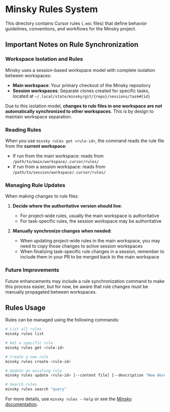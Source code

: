 # Minsky Rules System

This directory contains Cursor rules (`.mdc` files) that define behavior guidelines, conventions, and workflows for the Minsky project.

## Important Notes on Rule Synchronization

### Workspace Isolation and Rules

Minsky uses a session-based workspace model with complete isolation between workspaces:

- **Main workspace**: Your primary checkout of the Minsky repository
- **Session workspaces**: Separate clones created for specific tasks, located at `~/.local/state/minsky/git/{repo}/sessions/task#{id}`

Due to this isolation model, **changes to rule files in one workspace are not automatically synchronized to other workspaces**. This is by design to maintain workspace separation.

### Reading Rules

When you use `minsky rules get <rule-id>`, the command reads the rule file from the **current workspace**:

- If run from the main workspace: reads from `/path/to/main/workspace/.cursor/rules/`
- If run from a session workspace: reads from `/path/to/session/workspace/.cursor/rules/`

### Managing Rule Updates

When making changes to rule files:

1. **Decide where the authoritative version should live**:

   - For project-wide rules, usually the main workspace is authoritative
   - For task-specific rules, the session workspace may be authoritative

2. **Manually synchronize changes when needed**:
   - When updating project-wide rules in the main workspace, you may need to copy those changes to active session workspaces
   - When finalizing task-specific rule changes in a session, remember to include them in your PR to be merged back to the main workspace

### Future Improvements

Future enhancements may include a rule synchronization command to make this process easier, but for now, be aware that rule changes must be manually propagated between workspaces.

## Rules Usage

Rules can be managed using the following commands:

```bash
# List all rules
minsky rules list

# Get a specific rule
minsky rules get <rule-id>

# Create a new rule
minsky rules create <rule-id>

# Update an existing rule
minsky rules update <rule-id> [--content file] [--description "New description"]

# Search rules
minsky rules search "query"
```

For more details, use `minsky rules --help` or see the [Minsky documentation](../../../docs/rules.md).
